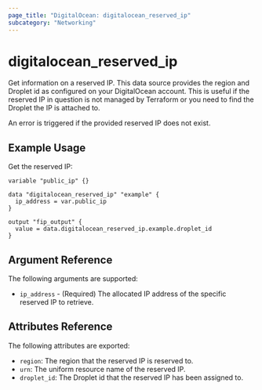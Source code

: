 ```yaml
---
page_title: "DigitalOcean: digitalocean_reserved_ip"
subcategory: "Networking"
---
```


# digitalocean_reserved_ip

Get information on a reserved IP. This data source provides the region and Droplet id
as configured on your DigitalOcean account. This is useful if the reserved IP
in question is not managed by Terraform or you need to find the Droplet the IP is
attached to.

An error is triggered if the provided reserved IP does not exist.

## Example Usage

Get the reserved IP:

```hcl
variable "public_ip" {}

data "digitalocean_reserved_ip" "example" {
  ip_address = var.public_ip
}

output "fip_output" {
  value = data.digitalocean_reserved_ip.example.droplet_id
}
```

## Argument Reference

The following arguments are supported:

* `ip_address` - (Required) The allocated IP address of the specific reserved IP to retrieve.

## Attributes Reference

The following attributes are exported:

* `region`: The region that the reserved IP is reserved to.
* `urn`: The uniform resource name of the reserved IP.
* `droplet_id`: The Droplet id that the reserved IP has been assigned to.
